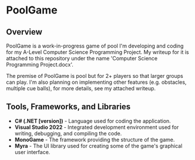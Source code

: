 # PoolGame
## Overview
PoolGame is a work-in-progress game of pool I'm developing and coding for my A-Level Computer Science Programming Project. 
My writeup for it is attached to this repository under the name 'Computer Science Programming Project.docx'.

The premise of PoolGame is pool but for 2+ players so that larger groups can play. 
I'm also planning on implementing other features (e.g. obstacles, multiple cue balls), for more details, see my attached writeup.

## Tools, Frameworks, and Libraries
- **C# (.NET [version])** - Language used for coding the application.
- **Visual Studio 2022** - Integrated development environment used for writing, debugging, and compiling the code.
- **MonoGame** - The framework providing the structure of the game.
- **Myra** - The UI library used for creating some of the game's graphical user interface.

